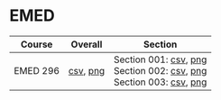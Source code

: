 # EMED

| Course | Overall | Section |
| ------ | ------- | ------- |
| EMED 296 | [csv](https://github.com/UCSD-Historical-Enrollment-Data/2024Winter/blob/main/overall/EMED%20296.csv), [png](https://raw.githubusercontent.com/UCSD-Historical-Enrollment-Data/2024Winter/main/plot_overall/EMED%20296.png) | Section 001: [csv](https://github.com/UCSD-Historical-Enrollment-Data/2024Winter/blob/main/section/EMED%20296_001.csv), [png](https://raw.githubusercontent.com/UCSD-Historical-Enrollment-Data/2024Winter/main/plot_section/EMED%20296_001.png)<br>Section 002: [csv](https://github.com/UCSD-Historical-Enrollment-Data/2024Winter/blob/main/section/EMED%20296_002.csv), [png](https://raw.githubusercontent.com/UCSD-Historical-Enrollment-Data/2024Winter/main/plot_section/EMED%20296_002.png)<br>Section 003: [csv](https://github.com/UCSD-Historical-Enrollment-Data/2024Winter/blob/main/section/EMED%20296_003.csv), [png](https://raw.githubusercontent.com/UCSD-Historical-Enrollment-Data/2024Winter/main/plot_section/EMED%20296_003.png) |
